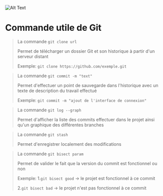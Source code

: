 ![Alt Text](https://git-scm.com/images/logos/1color-darkbg@2x.png)

# Commande utile de Git

 > La commande ```git clone url```
 >
 > Permet de télécharger un dossier Git et son historique à partir d'un serveur distant
 >
 > Exemple: ```git clone https://github.com/exemple.git```
 
 > La commande ```git commit -m "text"```
 >
 > Permet d'effectuer un point de sauvegarde dans l'historique avec un texte de description du travail effectué
 >
 > Exemple: ```git commit -m "ajout de l'interface de connexion"```
 
 > La commande ```git log --graph```
 >
 > Permet d'afficher la liste des commits effectuer dans le projet ainsi qu'un graphique des différentes branches
 >

 > La commande ```git stash```
 >
 > Permet d'enregistrer localement des modifications
 >

 > La commande ```git bisect param```
 >
 > Permet de valider le fait que la version du commit est fonctionnel ou non
 >
 > Exemple: 
 > 1.```git bisect good``` -> le projet est fonctionnel à ce commit
 >
 > 2.```git bisect bad``` -> le projet n'est pas fonctionnel à ce commit
 

 